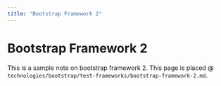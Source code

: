 ```yaml
---
title: "Bootstrap Framework 2"
---
```


# Bootstrap Framework 2

This is a sample note on bootstrap framework 2.
This page is placed @ `technologies/bootstrap/test-frameworks/bootstrap-framework-2.md`.